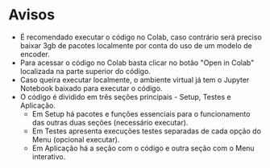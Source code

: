 # Avisos
* É recomendado executar o código no Colab, caso contrário será preciso baixar 3gb de pacotes localmente por conta do uso de um modelo de encoder.
* Para acessar o código no Colab basta clicar no botão "Open in Colab" localizada na parte superior do código.
* Caso queira executar localmente, o ambiente virtual já tem o Jupyter Notebook baixado para executar o código.
* O código é dividido em três seções principais - Setup, Testes e Aplicação.
  * Em Setup há pacotes e funções essenciais para o funcionamento das outras duas seções (necessário executar).
  * Em Testes apresenta execuções testes separadas de cada opção do Menu (opcional executar).
  * Em Aplicação há a seção com o código e outra seção com o Menu interativo.

